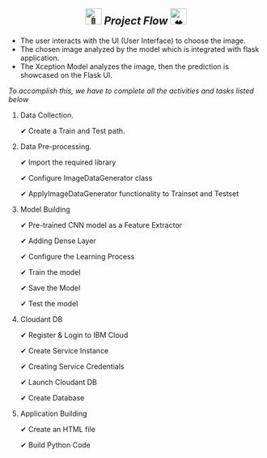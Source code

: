 <h2 align="center"><picture>
  <source srcset="https://fonts.gstatic.com/s/e/notoemoji/latest/1f331/512.webp" type="image/webp">
  <img src="https://fonts.gstatic.com/s/e/notoemoji/latest/1f331/512.gif" alt="🌱" width="32" height="32">
</picture><i>Project Flow</i>
<picture>
  <source srcset="https://fonts.gstatic.com/s/e/notoemoji/latest/1f340/512.webp" type="image/webp">
  <img src="https://fonts.gstatic.com/s/e/notoemoji/latest/1f340/512.gif" alt="🍀" width="32" height="32">
</picture></h2>

<ul><li>The user interacts with the UI (User Interface) to choose the image.</li>

<li>The chosen image analyzed by the model which is integrated with flask application.</li>

<li>The Xception Model analyzes the image, then the prediction is showcased on the Flask UI.</li></ul>

<i>To accomplish this, we have to complete all the activities and tasks listed below</i>

<ol><li>Data Collection.</li>

✔ Create a Train and Test path.

<li>Data Pre-processing.</li>

✔ Import the required library

✔ Configure ImageDataGenerator class

✔ ApplyImageDataGenerator functionality to Trainset and Testset

<li>Model Building</li>

✔ Pre-trained CNN model as a Feature Extractor

✔ Adding Dense Layer

✔ Configure the Learning Process

✔ Train the model

✔ Save the Model

✔ Test the model

<li>Cloudant DB</li>

✔ Register & Login to IBM Cloud

✔ Create Service Instance

✔ Creating Service Credentials

✔ Launch Cloudant DB

✔ Create Database

<li>Application Building</li>

✔ Create an HTML file

✔ Build Python Code
